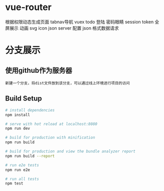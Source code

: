 # vue-router

根据权限动态生成页面
tabnav导航
vuex todo
登陆  密码眼睛  session token
全屏展示
动画
svg icon
json server 配置
json 格式数据请求

# 分支展示 
  ## 使用github作为服务器
    新建一个分支，将dist文件放到该分支，可以通过线上环境进行项目的访问

## Build Setup

``` bash
# install dependencies
npm install

# serve with hot reload at localhost:8080
npm run dev

# build for production with minification
npm run build

# build for production and view the bundle analyzer report
npm run build --report

# run e2e tests
npm run e2e

# run all tests
npm test
```

